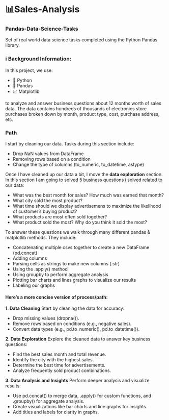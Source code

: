 # 📊Sales-Analysis
### Pandas-Data-Science-Tasks
Set of real world data science tasks completed using the Python Pandas library.

### ℹ️ Background Information:
In this project, we use:
 
- 🐍 Python
- 🐼 Pandas
- 📈 Matplotlib

to analyze and answer business questions about 12 months worth of sales data.
The data contains hundreds of thousands of electronics store purchases broken down by month, product type, cost, purchase address, etc. 

### Path 
I start by cleaning our data. Tasks during this section include:
- Drop NaN values from DataFrame
- Removing rows based on a condition
- Change the type of columns (to_numeric, to_datetime, astype)

Once I have cleaned up our data a bit, I move the **data exploration** section. In this section I am going to solved 5 business questions i solved related to our data:
- What was the best month for sales? How much was earned that month?
- What city sold the most product?
- What time should we display advertisemens to maximize the likelihood of customer’s buying product?
- What products are most often sold together?
- What product sold the most? Why do you think it sold the most?

To answer these questions we walk through many different pandas & matplotlib methods. They include:
- Concatenating multiple csvs together to create a new DataFrame (pd.concat)
- Adding columns
- Parsing cells as strings to make new columns (.str)
- Using the .apply() method
- Using groupby to perform aggregate analysis
- Plotting bar charts and lines graphs to visualize our results
- Labeling our graphs

#### Here’s a more concise version of process/path:

**1. Data Cleaning**
Start by cleaning the data for accuracy:
- Drop missing values (dropna()).
- Remove rows based on conditions (e.g., negative sales).
- Convert data types (e.g., pd.to_numeric(), pd.to_datetime()).

**2. Data Exploration**
Explore the cleaned data to answer key business questions:
- Find the best sales month and total revenue.
- Identify the city with the highest sales.
- Determine the best time for advertisements.
- Analyze frequently sold product combinations.

**3. Data Analysis and Insights**
Perform deeper analysis and visualize results:
- Use pd.concat() to merge data, .apply() for custom functions, and .groupby() for aggregate analysis.
- Create visualizations like bar charts and line graphs for insights.
- Add titles and labels for clarity in graphs.
